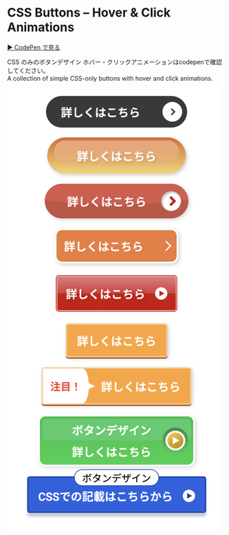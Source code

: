 # CSS Buttons – Hover & Click Animations

[▶ CodePen で見る](https://codepen.io/Naoki-Takeshita/pen/GgpjqYp)

CSS のみのボタンデザイン
ホバー・クリックアニメーションはcodepenで確認してください。  
A collection of simple CSS-only buttons with hover and click animations.

![buttons](./assets/img/btns.png)

